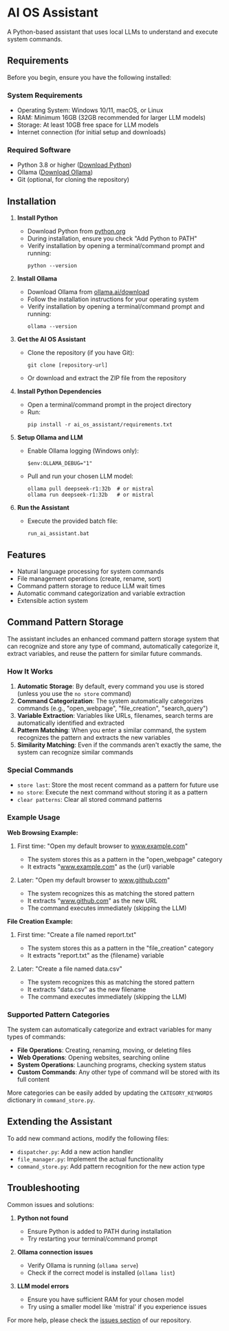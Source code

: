 # AI OS Assistant

A Python-based assistant that uses local LLMs to understand and execute system commands.

## Requirements

Before you begin, ensure you have the following installed:

### System Requirements
- Operating System: Windows 10/11, macOS, or Linux
- RAM: Minimum 16GB (32GB recommended for larger LLM models)
- Storage: At least 10GB free space for LLM models
- Internet connection (for initial setup and downloads)

### Required Software
- Python 3.8 or higher ([Download Python](https://www.python.org/downloads/))
- Ollama ([Download Ollama](https://ollama.ai/download))
- Git (optional, for cloning the repository)

## Installation

1. **Install Python**
   - Download Python from [python.org](https://www.python.org/downloads/)
   - During installation, ensure you check "Add Python to PATH"
   - Verify installation by opening a terminal/command prompt and running:
     ```
     python --version
     ```

2. **Install Ollama**
   - Download Ollama from [ollama.ai/download](https://ollama.ai/download)
   - Follow the installation instructions for your operating system
   - Verify installation by opening a terminal/command prompt and running:
     ```
     ollama --version
     ```

3. **Get the AI OS Assistant**
   - Clone the repository (if you have Git):
     ```
     git clone [repository-url]
     ```
   - Or download and extract the ZIP file from the repository

4. **Install Python Dependencies**
   - Open a terminal/command prompt in the project directory
   - Run:
     ```
     pip install -r ai_os_assistant/requirements.txt
     ```

5. **Setup Ollama and LLM**
   - Enable Ollama logging (Windows only):
     ```
     $env:OLLAMA_DEBUG="1"
     ```
   - Pull and run your chosen LLM model:
     ```
     ollama pull deepseek-r1:32b  # or mistral
     ollama run deepseek-r1:32b   # or mistral
     ```

6. **Run the Assistant**
   - Execute the provided batch file:
     ```
     run_ai_assistant.bat
     ```

## Features

- Natural language processing for system commands
- File management operations (create, rename, sort)
- Command pattern storage to reduce LLM wait times
- Automatic command categorization and variable extraction
- Extensible action system

## Command Pattern Storage

The assistant includes an enhanced command pattern storage system that can recognize and store any type of command, automatically categorize it, extract variables, and reuse the pattern for similar future commands.

### How It Works

1. **Automatic Storage**: By default, every command you use is stored (unless you use the `no store` command)
2. **Command Categorization**: The system automatically categorizes commands (e.g., "open_webpage", "file_creation", "search_query")
3. **Variable Extraction**: Variables like URLs, filenames, search terms are automatically identified and extracted
4. **Pattern Matching**: When you enter a similar command, the system recognizes the pattern and extracts the new variables
5. **Similarity Matching**: Even if the commands aren't exactly the same, the system can recognize similar commands

### Special Commands

- `store last`: Store the most recent command as a pattern for future use
- `no store`: Execute the next command without storing it as a pattern
- `clear patterns`: Clear all stored command patterns

### Example Usage

**Web Browsing Example:**

1. First time: "Open my default browser to www.example.com"
   - The system stores this as a pattern in the "open_webpage" category
   - It extracts "www.example.com" as the {url} variable

2. Later: "Open my default browser to www.github.com"
   - The system recognizes this as matching the stored pattern
   - It extracts "www.github.com" as the new URL 
   - The command executes immediately (skipping the LLM)

**File Creation Example:**

1. First time: "Create a file named report.txt"
   - The system stores this as a pattern in the "file_creation" category
   - It extracts "report.txt" as the {filename} variable

2. Later: "Create a file named data.csv"
   - The system recognizes this as matching the stored pattern
   - It extracts "data.csv" as the new filename
   - The command executes immediately (skipping the LLM)

### Supported Pattern Categories

The system can automatically categorize and extract variables for many types of commands:

- **File Operations**: Creating, renaming, moving, or deleting files
- **Web Operations**: Opening websites, searching online
- **System Operations**: Launching programs, checking system status
- **Custom Commands**: Any other type of command will be stored with its full content

More categories can be easily added by updating the `CATEGORY_KEYWORDS` dictionary in `command_store.py`.

## Extending the Assistant

To add new command actions, modify the following files:
- `dispatcher.py`: Add a new action handler
- `file_manager.py`: Implement the actual functionality
- `command_store.py`: Add pattern recognition for the new action type

## Troubleshooting

Common issues and solutions:

1. **Python not found**
   - Ensure Python is added to PATH during installation
   - Try restarting your terminal/command prompt

2. **Ollama connection issues**
   - Verify Ollama is running (`ollama serve`)
   - Check if the correct model is installed (`ollama list`)

3. **LLM model errors**
   - Ensure you have sufficient RAM for your chosen model
   - Try using a smaller model like 'mistral' if you experience issues

For more help, please check the [issues section](repository-issues-url) of our repository.